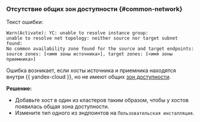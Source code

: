 ### Отсутствие общих зон доступности {#common-network}

Текст ошибки:

```text
Warn(Activate): YC: unable to resolve instance group:
unable to resolve net topology: neither source nor target subnet found:
No common availability zone found for the source and target endpoints:
source zones: [<имя зоны источника>], target zones: [<имя зоны приемника>]
```

Ошибка возникает, если хосты источника и приемника находятся внутри {{ yandex-cloud }}, но не имеют общих [зон доступности](../../../../overview/concepts/geo-scope.md).

**Решение:**

* Добавьте хост в один из кластеров таким образом, чтобы у хостов появилась общая зона доступности.
* Измените тип одного из эндпоинтов на `Пользовательская инсталляция`.
